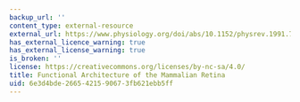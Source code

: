 ```yaml
---
backup_url: ''
content_type: external-resource
external_url: https://www.physiology.org/doi/abs/10.1152/physrev.1991.71.2.447
has_external_licence_warning: true
has_external_license_warning: true
is_broken: ''
license: https://creativecommons.org/licenses/by-nc-sa/4.0/
title: Functional Architecture of the Mammalian Retina
uid: 6e3d4bde-2665-4215-9067-3fb621ebb5ff
---
```

